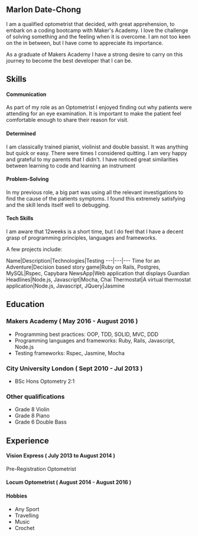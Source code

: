 ## Marlon Date-Chong

I am a qualified optometrist that decided, with great apprehension, to embark on a coding bootcamp with Maker's Academy. I love the challenge of solving something and the feeling when it is overcome. I am not too keen on the in between, but I have come to appreciate its importance.

As a graduate of Makers Academy I have a strong desire to carry on this journey to become the best developer that I can be.


## Skills

#### Communication

As part of my role as an Optometrist I enjoyed finding out why patients were attending for an eye examination. It is important to make the patient feel comfortable enough to share their reason for visit.


#### Determined

I am classically trained pianist, violinist and double bassist. It was anything but quick or easy. There were times I considered quitting. I am very happy and grateful to my parents that I didn't.  I have noticed great similarities between learning to code and learning an instrument

#### Problem-Solving

In my previous role, a big part was using all the relevant investigations to find the cause of the patients symptoms. I found this extremely satisfying and the skill lends itself well to debugging.

#### Tech Skills

I am aware that 12weeks is a short time, but I do feel that I have a decent grasp of programming principles, languages and frameworks.

A few projects include:

Name|Description|Technologies|Testing
---|---|---
Time for an Adventure|Decision based story game|Ruby on Rails, Postgres, MySQL|Rspec, Capybara
NewsApp|Web application that displays Guardian Headlines|Node.js, Javascript|Mocha, Chai
Thermostat|A virtual thermostat application|Node.js, Javascript, JQuery|Jasmine



## Education

### Makers Academy ( May 2016 - August 2016 )


- Programming best practices: OOP, TDD, SOLID, MVC, DDD
- Programming languages and frameworks: Ruby, Rails, Javascript, Node.js
- Testing frameworks: Rspec, Jasmine, Mocha

### City University London ( Sept 2010 - Jul 2013 )

- BSc Hons Optometry 2:1

### Other qualifications

- Grade 8 Violin
- Grade 8 Piano
- Grade 6 Double Bass

## Experience

#### Vision Express ( July 2013 to August 2014 )  
Pre-Registration Optometrist

#### Locum Optometrist ( August 2014 - August 2016 )

#### Hobbies

- Any Sport
- Travelling
- Music
- Crochet
